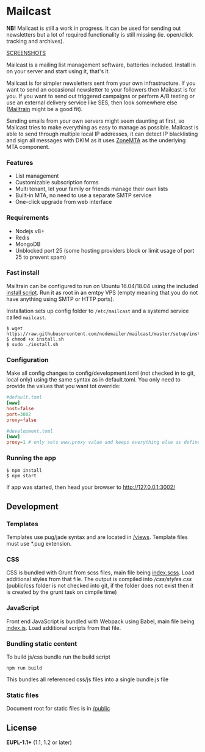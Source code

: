 # Mailcast

**NB!** Mailcast is still a work in progress. It can be used for sending out newsletters but a lot of required functionality is still missing (ie. open/click tracking and archives).

[SCREENSHOTS](https://cloudup.com/cpNpzlf3V5j)

Mailcast is a mailing list management software, batteries included. Install in on your server and start using it, that's it.

Mailcast is for simpler newsletters sent from your own infrastructure. If you want to send an occasional newsletter to your followers then Mailcast is for you. If you want to send out triggered campaigns or perform A/B testing or use an external delivery service like SES, then look somewhere else ([Mailtrain](http://mailtrain.org/) might be a good fit).

Sending emails from your own servers might seem daunting at first, so Mailcast tries to make everything as easy to manage as possible. Mailcast is able to send through multiple local IP addresses, it can detect IP blacklisting and sign all messages with DKIM as it uses [ZoneMTA](https://github.com/zone-eu/zone-mta/) as the underlying MTA component.

### Features

-   List management
-   Customizable subscription forms
-   Multi tenant, let your family or friends manage their own lists
-   Built-in MTA, no need to use a separate SMTP service
-   One-click upgrade from web interface

### Requirements

-   Nodejs v8+
-   Redis
-   MongoDB
-   Unblocked port 25 (some hosting providers block or limit usage of port 25 to prevent spam)

### Fast install

Mailtrain can be configured to run on Ubuntu 16.04/18.04 using the included [install script](setup/install.sh). Run it as root in an emtpy VPS (empty meaning that you do not have anything using SMTP or HTTP ports).

Installation sets up config folder to `/etc/mailcast` and a systemd service called `mailcast`.

```
$ wget https://raw.githubusercontent.com/nodemailer/mailcast/master/setup/install.sh
$ chmod +x install.sh
$ sudo ./install.sh
```

### Configuration

Make all config changes to config/development.toml (not checked in to git, local only) using the same syntax as in default.toml. You only need to provide the values that you want tot override:

```toml
#default.toml
[www]
host=false
port=3002
proxy=false

#development.toml
[www]
proxy=1 # only sets www.proxy value and keeps everything else as defined in default.toml
```

### Running the app

    $ npm install
    $ npm start

If app was started, then head your browser to http://127.0.0.1:3002/

## Development

### Templates

Templates use pug/jade syntax and are located in [/views](/views). Template files must use \*.pug extension.

### CSS

CSS is bundled with Grunt from scss files, main file being [index.scss](sources/sass/index.scss). Load additional styles from that file. The output is compiled into _/css/styles.css_ (public/css folder is not checked into git, if the folder does not exist then it is created by the grunt task on cimpile time)

### JavaScript

Front end JavaScript is bundled with Webpack using Babel, main file being [index.js](sources/index.js). Load additional scripts from that file.

### Bundling static content

To build js/css bundle run the build script

    npm run build

This bundles all referenced css/js files into a single bundle.js file

### Static files

Document root for static files is in [/public](/public)

## License

**EUPL-1.1+** (1.1, 1.2 or later)
